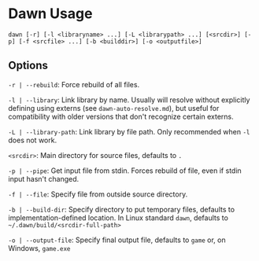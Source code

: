 # Dawn Usage

    dawn [-r] [-l <libraryname> ...] [-L <librarypath> ...] [<srcdir>] [-p] [-f <srcfile> ...] [-b <builddir>] [-o <outputfile>]

## Options

`-r | --rebuild`: Force rebuild of all files.

`-l | --library`: Link library by name. Usually will resolve without explicitly defining using externs (see `dawn-auto-resolve.md`), but useful for compatibility with older versions that don't recognize certain externs.

`-L | --library-path`: Link library by file path. Only recommended when `-l` does not work.

`<srcdir>`: Main directory for source files, defaults to `.`

`-p | --pipe`: Get input file from stdin. Forces rebuild of file, even if stdin input hasn't changed.

`-f | --file`: Specify file from outside source directory.

`-b | --build-dir`: Specify directory to put temporary files, defaults to implementation-defined location. In Linux standard `dawn`, defaults to `~/.dawn/build/<srcdir-full-path>`

`-o | --output-file`: Specify final output file, defaults to `game` or, on Windows, `game.exe`
